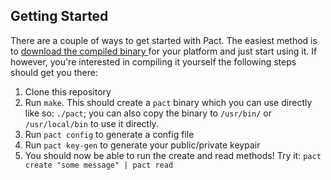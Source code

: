 ## Getting Started
There are a couple of ways to get started with Pact. The easiest method is to [download the compiled binary ]()for your platform and just start using it. 
If however, you're interested in compiling it yourself the following steps should get you there:

1. Clone this repository
1. Run `make`. This should create a `pact` binary which you can use directly like so: `./pact`; you can also copy the binary to `/usr/bin/` or `/usr/local/bin` to use it directly.
1. Run `pact config` to generate a config file
1. Run `pact key-gen` to generate your public/private keypair
1. You should now be able to run the create and read methods! Try it: `pact create "some message" | pact read`